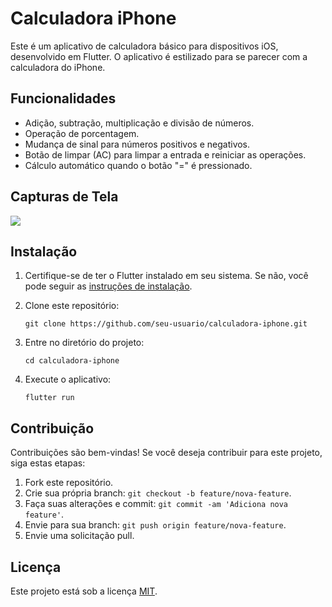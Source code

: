 # Calculadora iPhone

Este é um aplicativo de calculadora básico para dispositivos iOS, desenvolvido em Flutter. O aplicativo é estilizado para se parecer com a calculadora do iPhone.

## Funcionalidades

- Adição, subtração, multiplicação e divisão de números.
- Operação de porcentagem.
- Mudança de sinal para números positivos e negativos.
- Botão de limpar (AC) para limpar a entrada e reiniciar as operações.
- Cálculo automático quando o botão "=" é pressionado.

## Capturas de Tela

![](https://github.com/jp066/calculadora_em_flutter/assets/161849819/4265037f-9d23-4b7f-bd07-4740e6a42cfe)


## Instalação

1. Certifique-se de ter o Flutter instalado em seu sistema. Se não, você pode seguir as [instruções de instalação](https://flutter.dev/docs/get-started/install).
2. Clone este repositório:

    ```
    git clone https://github.com/seu-usuario/calculadora-iphone.git
    ```

3. Entre no diretório do projeto:

    ```
    cd calculadora-iphone
    ```

4. Execute o aplicativo:

    ```
    flutter run
    ```

## Contribuição

Contribuições são bem-vindas! Se você deseja contribuir para este projeto, siga estas etapas:

1. Fork este repositório.
2. Crie sua própria branch: `git checkout -b feature/nova-feature`.
3. Faça suas alterações e commit: `git commit -am 'Adiciona nova feature'`.
4. Envie para sua branch: `git push origin feature/nova-feature`.
5. Envie uma solicitação pull.

## Licença

Este projeto está sob a licença [MIT](LICENSE).
